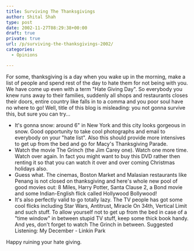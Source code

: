 ```yaml
---
title: Surviving The Thanksgivings
author: Shital Shah
type: post
date: 2002-11-27T08:29:38+00:00
draft: true
private: true
url: /p/surviving-the-thanksgivings-2002/
categories:
  - Opinions

---
```

For some, thanksgiving is a day when you wake up in the morning, make a list of people and spend rest of the day to hate them for not being with you. We have come up even with a term "Hate Giving Day". So everybody you knew runs away to their families, suddenly all shops and restaurants closes their doors, entire country like falls in to a comma and you poor soul have no where to go! Well, title of this blog is misleading: you not gonna survive this, but sure you can try...

  * It's gonna snow: around 6" in New York and this city looks gorgeous in snow. Good opportunity to take cool photographs and email to everybody on your "hate list". Also this should provide more intensives to get up from the bed and go for Macy's Thanksgiving Parade.
  * Watch the movie The Grinch (the Jim Carey one). Watch one more time. Watch over again. In fact you might want to buy this DVD rather then renting it so that you can watch it over and over coming Christmas holidays also.
  * Guess what. The cinemas, Boston Market and Malasian restaurants like Penang is not closed on thanksgiving and here's whole new pool of good movies out: 8 Miles, Harry Potter, Santa Clause 2, a Bond movie and some Indian-English flick called Hollywood Bollywood!
  * It's also perfectly valid to go totally lazy. The TV people has got some cool flicks including Star Wars, Antitrust, Miracle On 34th, Vertical Limit and such stuff. To allow yourself not to get up from the bed in case of a "time window" in between stupid TV stuff, keep some thick book handy. And yes, don't forget to watch The Grinch in between. Suggested Listening: My December - Linkin Park

Happy ruining your hate giving.